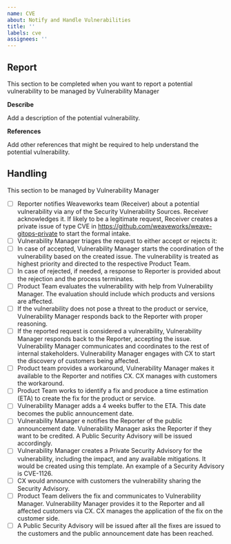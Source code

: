 ```yaml
---
name: CVE
about: Notify and Handle Vulnerabilities
title: ''
labels: cve
assignees: ''
---
```

## Report

This section to be completed when you want to report a potential vulnerability to be managed by Vulnerability Manager

**Describe**

Add a description of the potential vulnerability.

**References**

Add other references that might be required to help understand the potential vulnerability. 


## Handling 

This section to be managed by Vulnerability Manager

- [ ] Reporter notifies Weaveworks team (Receiver) about a potential vulnerability via any of the Security Vulnerability Sources. Receiver acknowledges it. If likely to be a legitimate request,  Receiver creates a private issue of type CVE in https://github.com/weaveworks/weave-gitops-private to start the formal intake.
- [ ] Vulnerability Manager triages the request to either accept or rejects it:
- [ ] In case of accepted, Vulnerability Manager starts the  coordination of the vulnerability based on the created issue. The vulnerability is treated as highest priority and directed to the respective Product  Team.
- [ ] In case of rejected, if needed, a response to Reporter is provided about the rejection and the process terminates.
- [ ] Product Team evaluates the vulnerability with help from Vulnerability Manager. The evaluation should include which products and versions are affected.
- [ ] If the vulnerability does not pose a threat to the product or service, Vulnerability Manager responds back to the Reporter with proper reasoning.
- [ ] If the reported request is considered a vulnerability, Vulnerability Manager responds back to the Reporter, accepting the issue. Vulnerability Manager communicates and coordinates to the rest of internal stakeholders. Vulnerability Manager engages with CX to start the discovery of customers being affected.
- [ ] Product team provides a workaround, Vulnerability Manager makes it available to the Reporter and notifies CX. CX manages with customers the workaround.
- [ ] Product Team works to identify a fix and produce a time estimation (ETA) to create the fix for the product or service.
- [ ] Vulnerability Manager adds a 4 weeks buffer to the ETA. This date becomes the public announcement date.
- [ ] Vulnerability Manager e notifies the Reporter of the  public announcement date. Vulnerability Manager asks the Reporter if they want to be credited. A Public Security Advisory will be issued accordingly.  
- [ ] Vulnerability Manager creates a Private Security Advisory for the vulnerability, including the impact, and any available mitigations. It would be created using this template. An example of a Security Advisory is CVE-1126.
- [ ] CX would announce with customers the vulnerability sharing the Security Advisory.
- [ ] Product Team delivers the fix and communicates to Vulnerability Manager. Vulnerability Manager provides it to the Reporter and all affected customers via CX. CX manages the application of the fix on the customer side.
- [ ] A Public Security Advisory will be issued after all the fixes are issued to the customers and the public announcement date has been reached.
